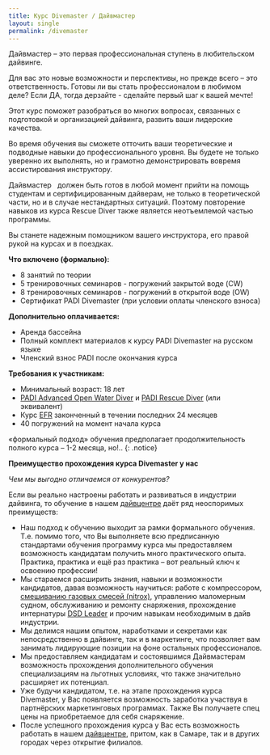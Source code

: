 ```yaml
---
title: Курс Divemaster / Дайвмастер
layout: single
permalink: /divemaster
---
```


Дайвмастер – это первая профессиональная ступень в любительском дайвинге. 

Для вас это новые возможности и перспективы, но прежде всего – это ответственность. Готовы ли вы стать профессионалом в любимом деле? Если ДА, тогда дерзайте - сделайте первый шаг к вашей мечте!

Этот курс поможет разобраться во многих вопросах, связанных с подготовкой и организацией дайвинга, развить ваши лидерские качества. 

Во время обучения вы сможете отточить ваши теоретические и подводные навыки до профессионального уровня. Вы будете не только уверенно их выполнять, но и грамотно демонстрировать вовремя ассистирования инструктору.

Дайвмастер   должен быть готов в любой момент прийти на помощь студентам и сертифицированным дайверам, не только в теоретической части, но и в случае нестандартных ситуаций. Поэтому повторение навыков из курса Rescue Diver также является неотъемлемой частью программы.

Вы станете надежным помощником вашего инструктора, его правой рукой на курсах и в поездках.  

**Что включено (формально):**
* 8 занятий по теории
* 5 тренировочных семинаров - погружений закрытой воде (CW)
* 8 тренировочных семинаров - погружений в открытой воде (OW)
* Сертификат PADI Divemaster (при условии оплаты членского взноса)

**Дополнительно оплачивается:**
* Аренда бассейна
* Полный комплект материалов к курсу PADI Divemaster на русском языке
* Членский взнос PADI после окончания курса

**Требования к участникам:**
* Минимальный возраст: 18 лет
* [PADI Advanced Open Water Diver](/aowd/) и [PADI Rescue Diver](/rescue/) (или эквивалент)
* Курс [EFR](/efr/) законченный в течении последних 24 месяцев
* 40 погружений на момент начала курса

«формальный подход» обучения предполагает продолжительность полного курса – 1-2 месяца, но!..
{: .notice}

**Преимущество прохождения курса Divemaster у нас**

*Чем мы выгодно отличаемся от конкурентов?*

Если вы реально настроены работать и развиваться в индустрии дайвинга, то обучение в нашем [дайвцентре](/dive-center/) даёт ряд неоспоримых преимуществ:
* Наш подход к обучению выходит за рамки формального обучения. Т.е. помимо того, что Вы выполняете всю предписанную стандартами обучения программу курса мы предоставляем возможность кандидатам получить много практического опыта. Практика, практика и ещё раз практика – вот реальный ключ к освоению профессии! 
* Мы стараемся расширить знания, навыки и возможности кандидатов, давая возможность научиться: работе с компрессором, [смешиванию газовых смесей (nitrox)](/gas-blender/), управлению маломерным судном, обслуживанию и ремонту снаряжения, прохождение интернатуры [DSD Leader](/dsd-leader/) и прочим навыкам необходимым в дайв индустрии.
* Мы делимся нашим опытом, наработками и секретами как непосредственно в дайвинге, так и в маркетинге, что позволяет вам занимать лидирующие позиции на фоне остальных профессионалов. 
* Мы предоставляем кандидатам и состоявшимся Дайвмастерам возможность прохождения дополнительного обучения специализациям на льготных условиях, что также значительно расширяет их потенциал.
* Уже будучи кандидатом, т.е. на этапе прохождения курса Divemaster, у Вас появляется возможность заработка участвуя в партнёрских маркетинговых программах. Также Вы получаете спец цены на приобретаемое для себя снаряжение. 
* После успешного прохождения курса у Вас есть возможность работать в нашем [дайвцентре](/dive-center/), притом, как в Самаре, так и в других городах через открытие филиалов. 
